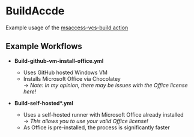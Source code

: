 # BuildAccde

Example usage of the [msaccess-vcs-build action](https://github.com/AccessCodeLib/msaccess-vcs-build)

## Example Workflows

* **Build-github-vm-install-office.yml**
  * Uses GitHub hosted Windows VM
  * Installs Microsoft Office via Chocolatey  
    → *Note: In my opinion, there may be issues with the Office license here!*

* **Build-self-hosted\*.yml**
  * Uses a self-hosted runner with Microsoft Office already installed  
    → *This allows you to use your valid Office license!*
  * As Office is pre-installed, the process is significantly faster
